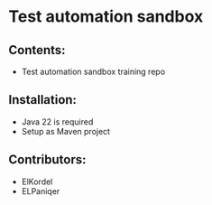 # Test automation sandbox

## Contents:
- Test automation sandbox training repo

## Installation:
- Java 22 is required
- Setup as Maven project

## Contributors:
- ElKordel
- ELPaniqer